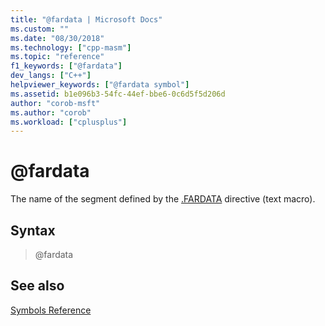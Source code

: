 ```yaml
---
title: "@fardata | Microsoft Docs"
ms.custom: ""
ms.date: "08/30/2018"
ms.technology: ["cpp-masm"]
ms.topic: "reference"
f1_keywords: ["@fardata"]
dev_langs: ["C++"]
helpviewer_keywords: ["@fardata symbol"]
ms.assetid: b1e096b3-54fc-44ef-bbe6-0c6d5f5d206d
author: "corob-msft"
ms.author: "corob"
ms.workload: ["cplusplus"]
---
```

# @fardata

The name of the segment defined by the [.FARDATA](../../assembler/masm/dot-fardata.md) directive (text macro).

## Syntax

> @fardata

## See also

[Symbols Reference](../../assembler/masm/symbols-reference.md)<br/>